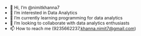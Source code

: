 - 👋 Hi, I’m @nimitkhanna7
- 👀 I’m interested in Data Analytics
- 🌱 I’m currently learning programming for data analytics
- 💞️ I’m looking to collaborate with data analytics enthusiasts
- 📫 How to reach me (9235662237,khanna.nimit7@gmail.com)

<!---
nimitkhanna7/nimitkhanna7 is a ✨ special ✨ repository because its `README.md` (this file) appears on your GitHub profile.
You can click the Preview link to take a look at your changes.
--->
